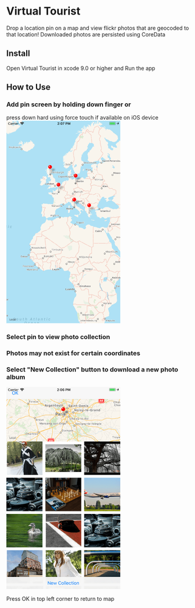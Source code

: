 # Virtual Tourist

Drop a location pin on a map and view flickr photos that are geocoded to that location!
Downloaded photos are persisted using CoreData

## Install
Open Virtual Tourist in xcode 9.0 or higher and Run the app

## How to Use

### Add pin screen by holding down finger or 
press down hard using force touch if available on iOS device
<img src= "https://github.com/alextaoultsides/virtual-tourist/blob/master/map.png" width="300" />


### Select pin to view photo collection  
### Photos may not exist for certain coordinates
### Select "New Collection" button to download a new photo album
<img src= "https://github.com/alextaoultsides/virtual-tourist/blob/master/collect.png" width="300" />

Press OK in top left corner to return to map

